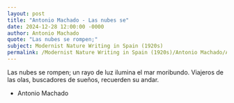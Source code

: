 ```yaml
---
layout: post
title: "Antonio Machado - Las nubes se"
date: 2024-12-28 12:00:00 -0000
author: Antonio Machado
quote: "Las nubes se rompen;"
subject: Modernist Nature Writing in Spain (1920s)
permalink: /Modernist Nature Writing in Spain (1920s)/Antonio Machado/Antonio Machado - Las nubes se
---
```


Las nubes se rompen;
   un rayo de luz ilumina
   el mar moribundo.
   Viajeros de las olas,
   buscadores de sueños,
   recuerden su andar.

- Antonio Machado

